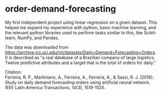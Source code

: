 # order-demand-forecasting
My first independent project using linear regression on a given dataset. This helped me expand my experience with python, basic machine learning, and the relevant python libraries used to perform tasks similar to this,
like Scikit-learn, NumPy, and Pandas.

The data was downloaded from https://archive.ics.uci.edu/ml/datasets/Daily+Demand+Forecasting+Orders. It is described as "a real database of a Brazilian company of large 
logistics. Twelve predictive attributes and a target that is the total of orders for daily."

Citation:                                                                  
Ferreira, R. P., Martiniano, A., Ferreira, A., Ferreira, A., & Sassi, R. J. (2016). Study on daily demand forecasting orders using artificial neural network. IEEE Latin America Transactions, 14(3), 1519-1525.
